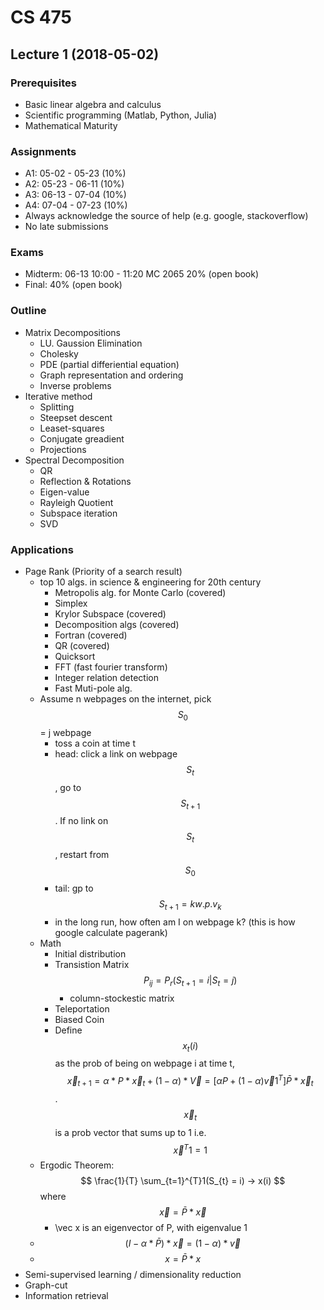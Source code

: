 # CS 475

## Lecture 1 (2018-05-02)
### Prerequisites
- Basic linear algebra and calculus
- Scientific programming (Matlab, Python, Julia)
- Mathematical Maturity

### Assignments
- A1: 05-02 - 05-23 (10%)
- A2: 05-23 - 06-11 (10%)
- A3: 06-13 - 07-04 (10%)
- A4: 07-04 - 07-23 (10%)
- Always acknowledge the source of help (e.g. google, stackoverflow)
- No late submissions

### Exams
- Midterm: 06-13 10:00 - 11:20 MC 2065 20% (open book)
- Final: 40% (open book)

### Outline
- Matrix Decompositions
	- LU. Gaussion Elimination
	- Cholesky
	- PDE (partial differiential equation)
	- Graph representation and ordering
	- Inverse problems
- Iterative method
	- Splitting
	- Steepset descent
	- Leaset-squares
	- Conjugate greadient
	- Projections
- Spectral Decomposition
	- QR
	- Reflection & Rotations
	- Eigen-value
	- Rayleigh Quotient
	- Subspace iteration
	- SVD

### Applications
- Page Rank (Priority of a search result)
	- top 10 algs. in science & engineering for 20th century
		- Metropolis alg. for Monte Carlo (covered)
		- Simplex
		- Krylor Subspace (covered)
		- Decomposition algs (covered)
		- Fortran (covered)
		- QR (covered)
		- Quicksort
		- FFT (fast fourier transform)
		- Integer relation detection
		- Fast Muti-pole alg.
	- Assume n webpages on the internet, pick $$ S_{0} $$ = j webpage
		- toss a coin at time t
		- head: click a link on webpage $$ S_{t} $$, go to $$ S_{t+1} $$. If no link on $$ S_{t} $$, restart from $$ S_{0} $$
		- tail: gp to  $$ S_{t+1} = k w.p. v_{k} $$
		- in the long run, how often am I on webpage k? (this is how google calculate pagerank)
	- Math
		- Initial distribution
		- Transistion Matrix $$ P_{ij} = P_{r}(S_{t+1} = i | S_{t} = j) $$
			- column-stockestic matrix
		- Teleportation 
		- Biased Coin
		- Define $$ x_{t}(i) $$ as the prob of being on webpage i at time t, $$ \vec x_{t+1} = \alpha * P * \vec x_{t} + (1 - \alpha) * \vec V = [\alpha P + (1 - \alpha)\vec v 1^T ]\bar P * \vec x_{t} $$. $$ \vec x_{t} $$ is a prob vector that sums up to 1 i.e. $$ \vec x^T1 = 1 $$
	- Ergodic Theorem: $$ \frac{1}{T} \sum_{t=1}^{T}1(S_{t} = i) -> x(i) $$ where $$ \vec x = \bar P * \vec x $$
		- \vec x is an eigenvector of P, with eigenvalue 1
	- $$ (I - \alpha * \bar P) * \vec x = (1 - \alpha) * \vec v $$
	- $$ x = \bar P * x $$
- Semi-supervised learning / dimensionality reduction
- Graph-cut
- Information retrieval